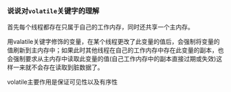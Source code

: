 
### 说说对```volatile```关键字的理解

首先每个线程都存在只属于自己的工作内存，同时还共享一个主内存。

用valatile关键字修饰的变量，在某个线程更改了此变量的值后，会强制将变量的值刷新到主内存中；如果此时其他线程在自己的工作内存中存在此变量的副本，也会强制要求从主内存中读取此变量的值(自己工作内存中的副本直接过期或失效)这样一来就不会存在读取到脏数据了。

volatile主要作用是保证可见性以及有序性
